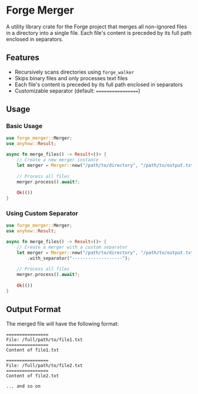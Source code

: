 # Forge Merger

A utility library crate for the Forge project that merges all non-ignored files in a directory into a single file. Each file's content is preceded by its full path enclosed in separators.

## Features

- Recursively scans directories using `forge_walker`
- Skips binary files and only processes text files
- Each file's content is preceded by its full path enclosed in separators
- Customizable separator (default: `================`)

## Usage

### Basic Usage

```rust
use forge_merger::Merger;
use anyhow::Result;

async fn merge_files() -> Result<()> {
    // Create a new merger instance
    let merger = Merger::new("/path/to/directory", "/path/to/output.txt");
    
    // Process all files
    merger.process().await?;
    
    Ok(())
}
```

### Using Custom Separator

```rust
use forge_merger::Merger;
use anyhow::Result;

async fn merge_files() -> Result<()> {
    // Create a merger with a custom separator
    let merger = Merger::new("/path/to/directory", "/path/to/output.txt")
        .with_separator("-------------------");
    
    // Process all files
    merger.process().await?;
    
    Ok(())
}
```

## Output Format

The merged file will have the following format:

```
================
File: /full/path/to/file1.txt
================
Content of file1.txt

================
File: /full/path/to/file2.txt
================
Content of file2.txt

... and so on
```